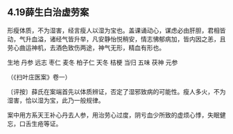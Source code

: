 ## 4.19薛生白治虚劳案

形瘦体质，不为湿害，经言瘦人以湿为宝也。盖课诵动心，谋虑必由肝胆，君相皆动，气升血溢，诸经气皆升举，凡安静怡悦稍安，情志怫郁病加，皆内因之恙，且劳心曲运神机，去酒色致伤两途，神气无形，精血有形也。

生地  丹参  远志  枣仁  麦冬  柏子仁  天冬  桔梗  当归  五味  茯神  元参

（《扫叶庄医案》卷一）

〔评按〕薛氏在案端首先以体质辨证，否定了湿邪致病的可能性。瘦人多火，不为湿害，恰以湿为宝，此乃一般规律。

案中用方系天王补心丹去人参，用治劳心过度，阴亏血少所致的虚烦心悸，失眠健忘，口舌生疮等证。
